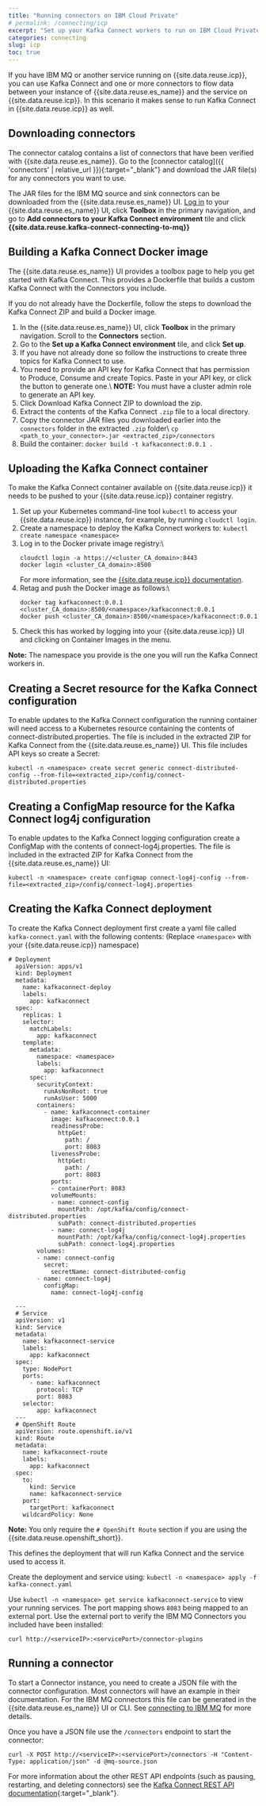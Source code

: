 ```yaml
---
title: "Running connectors on IBM Cloud Private"
# permalink: /connecting/icp
excerpt: "Set up your Kafka Connect workers to run on IBM Cloud Private."
categories: connecting
slug: icp
toc: true
---
```


If you have IBM MQ or another service running on {{site.data.reuse.icp}}, you can use Kafka Connect and one or more connectors to flow data between your instance of {{site.data.reuse.es_name}} and the service on {{site.data.reuse.icp}}. In this scenario it makes sense to run Kafka Connect in {{site.data.reuse.icp}} as well.

## Downloading connectors

The connector catalog contains a list of connectors that have been verified with {{site.data.reuse.es_name}}. Go to the [connector catalog]({{ 'connectors' | relative_url }}){:target="_blank"} and download the JAR file(s) for any connectors you want to use.

The JAR files for the IBM MQ source and sink connectors can be downloaded from the {{site.data.reuse.es_name}} UI. [Log in](../../getting-started/logging-in/) to your {{site.data.reuse.es_name}} UI, click **Toolbox** in the primary navigation, and go to **Add connectors to your Kafka Connect environment** tile and click **{{site.data.reuse.kafka-connect-connecting-to-mq}}**

## Building a Kafka Connect Docker image

The {{site.data.reuse.es_name}} UI provides a toolbox page to help you get started with Kafka Connect. This provides a Dockerfile that builds a custom Kafka Connect with the Connectors you include.

If you do not already have the Dockerfile, follow the steps to download the Kafka Connect ZIP and build a Docker image.

1. In the {{site.data.reuse.es_name}} UI, click **Toolbox** in the primary navigation. Scroll to the **Connectors** section.
2. Go to the **Set up a Kafka Connect environment** tile, and click **Set up**.
3. If you have not already done so follow the instructions to create three topics for Kafka Connect to use.
4. You need to provide an API key for Kafka Connect that has permission to Produce, Consume and create Topics. Paste in your API key, or click the button to generate one.\\
   **NOTE:** You must have a cluster admin role to generate an API key.
5. Click Download Kafka Connect ZIP to download the zip.
6. Extract the contents of the Kafka Connect `.zip` file to a local directory.
7. Copy the connector JAR files you downloaded earlier into the `connectors` folder in the extracted `.zip` folder\\
   `cp <path_to_your_connector>.jar <extracted_zip>/connectors`
8. Build the container: `docker build -t kafkaconnect:0.0.1 .`

## Uploading the Kafka Connect container

To make the Kafka Connect container available on {{site.data.reuse.icp}} it needs to be pushed to your {{site.data.reuse.icp}} container registry.

1. Set up your Kubernetes command-line tool `kubectl` to access your {{site.data.reuse.icp}} instance, for example, by running `cloudctl login`.
2. Create a namespace to deploy the Kafka Connect workers to: `kubectl create namespace <namespace>`
3. Log in to the Docker private image registry:\\
   ```
   cloudctl login -a https://<cluster_CA_domain>:8443
   docker login <cluster_CA_domain>:8500
   ```
   For more information, see the [{{site.data.reuse.icp}} documentation](https://www.ibm.com/support/knowledgecenter/SSBS6K_3.2.1/manage_images/using_docker_cli.html).
4. Retag and push the Docker image as follows:\\
   ```
   docker tag kafkaconnect:0.0.1 <cluster_CA_domain>:8500/<namespace>/kafkaconnect:0.0.1
   docker push <cluster_CA_domain>:8500/<namespace>/kafkaconnect:0.0.1
   ```
5. Check this has worked by logging into your {{site.data.reuse.icp}} UI and clicking on Container Images in the menu.

**Note:** The namespace you provide is the one you will run the Kafka Connect workers in.

## Creating a Secret resource for the Kafka Connect configuration

To enable updates to the Kafka Connect configuration the running container will need access to a Kubernetes resource containing the contents of connect-distributed.properties. The file is included in the extracted ZIP for Kafka Connect from the {{site.data.reuse.es_name}} UI. This file includes API keys so create a Secret:

```
kubectl -n <namespace> create secret generic connect-distributed-config --from-file=<extracted_zip>/config/connect-distributed.properties
```

## Creating a ConfigMap resource for the Kafka Connect log4j configuration

To enable updates to the Kafka Connect logging configuration create a ConfigMap with the contents of connect-log4j.properties. The file is included in the extracted ZIP for Kafka Connect from the {{site.data.reuse.es_name}} UI:

```
kubectl -n <namespace> create configmap connect-log4j-config --from-file=<extracted_zip>/config/connect-log4j.properties
```

## Creating the Kafka Connect deployment

To create the Kafka Connect deployment first create a yaml file called `kafka-connect.yaml` with the following contents: (Replace `<namespace>` with your {{site.data.reuse.icp}} namespace)
```
# Deployment
  apiVersion: apps/v1
  kind: Deployment
  metadata:
    name: kafkaconnect-deploy
    labels:
      app: kafkaconnect
  spec:
    replicas: 1
    selector:
      matchLabels:
        app: kafkaconnect
    template:
      metadata:
        namespace: <namespace>
        labels:
          app: kafkaconnect
      spec:
        securityContext:
          runAsNonRoot: true
          runAsUser: 5000
        containers:
          - name: kafkaconnect-container
            image: kafkaconnect:0.0.1
            readinessProbe:
              httpGet:
                path: /
                port: 8083
            livenessProbe:
              httpGet:
                path: /
                port: 8083
            ports:
            - containerPort: 8083
            volumeMounts:
            - name: connect-config
              mountPath: /opt/kafka/config/connect-distributed.properties
              subPath: connect-distributed.properties
            - name: connect-log4j
              mountPath: /opt/kafka/config/connect-log4j.properties
              subPath: connect-log4j.properties
        volumes:
        - name: connect-config
          secret:
            secretName: connect-distributed-config
        - name: connect-log4j
          configMap:
            name: connect-log4j-config

  ---
  # Service
  apiVersion: v1
  kind: Service
  metadata:
    name: kafkaconnect-service
    labels:
      app: kafkaconnect
  spec:
    type: NodePort
    ports:
      - name: kafkaconnect
        protocol: TCP
        port: 8083
    selector:
        app: kafkaconnect
  ---
  # OpenShift Route
  apiVersion: route.openshift.io/v1
  kind: Route
  metadata:
    name: kafkaconnect-route
    labels:
      app: kafkaconnect
  spec:
    to:
      kind: Service
      name: kafkaconnect-service
    port:
      targetPort: kafkaconnect
    wildcardPolicy: None
```

**Note:** You only require the `# OpenShift Route` section if you are using the {{site.data.reuse.openshift_short}}.

This defines the deployment that will run Kafka Connect and the service used to access it.

Create the deployment and service using: `kubectl -n <namespace> apply -f kafka-connect.yaml`

Use `kubectl -n <namespace> get service kafkaconnect-service` to view your running services. The port mapping shows `8083` being mapped to an external port. Use the external port to verify the IBM MQ Connectors you included have been installed:

`curl http://<serviceIP>:<servicePort>/connector-plugins`

## Running a connector

To start a Connector instance, you need to create a JSON file with the connector configuration. Most connectors will have an example in their documentation. For the IBM MQ connectors this file can be generated in the {{site.data.reuse.es_name}} UI or CLI. See [connecting to IBM MQ](../mq/) for more details.

Once you have a JSON file use the `/connectors` endpoint to start the connector:

```
curl -X POST http://<serviceIP>:<servicePort>/connectors -H "Content-Type: application/json" -d @mq-source.json
```

For more information about the other REST API endpoints (such as pausing, restarting, and deleting connectors) see the [Kafka Connect REST API documentation](https://kafka.apache.org/documentation/#connect_rest){:target="_blank"}.
